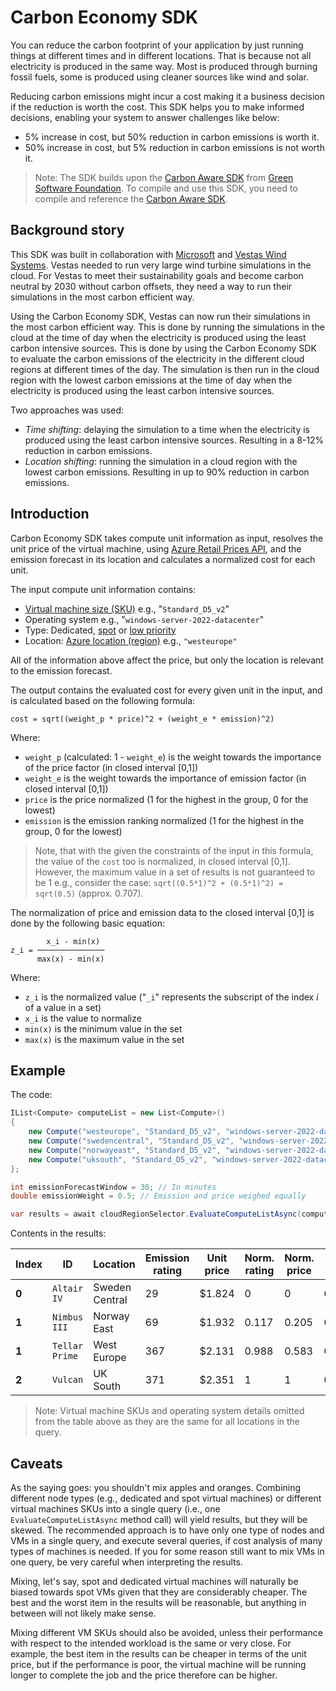 # Carbon Economy SDK

You can reduce the carbon footprint of your application by just running things at different times and in different locations. That is because not all electricity is produced in the same way. Most is produced through burning fossil fuels, some is produced using cleaner sources like wind and solar.

Reducing carbon emissions might incur a cost making it a business decision if the reduction is worth the cost. This SDK helps you to make informed decisions, enabling your system to answer challenges like below:

* 5% increase in cost, but 50% reduction in carbon emissions is worth it.
* 50% increase in cost, but 5% reduction in carbon emissions is not worth it.

> Note: The SDK builds upon the [Carbon Aware SDK](https://github.com/Green-Software-Foundation/carbon-aware-sdk) from [Green Software Foundation](https://greensoftware.foundation/). To compile and use this SDK, you need to compile and reference the [Carbon Aware SDK](https://github.com/Green-Software-Foundation/carbon-aware-sdk).

## Background story

This SDK was built in collaboration with [Microsoft](https://www.microsoft.com/) and [Vestas Wind Systems](https://www.vestas.com/). Vestas needed to run very large wind turbine simulations in the cloud. For Vestas to meet their sustainability goals and become carbon neutral by 2030 without carbon offsets, they need a way to run their simulations in the most carbon efficient way.

Using the Carbon Economy SDK, Vestas can now run their simulations in the most carbon efficient way. This is done by running the simulations in the cloud at the time of day when the electricity is produced using the least carbon intensive sources. This is done by using the Carbon Economy SDK to evaluate the carbon emissions of the electricity in the different cloud regions at different times of the day. The simulation is then run in the cloud region with the lowest carbon emissions at the time of day when the electricity is produced using the least carbon intensive sources.

Two approaches was used:

* *Time shifting*: delaying the simulation to a time when the electricity is produced using the least carbon intensive sources. Resulting in a 8-12% reduction in carbon emissions.
* *Location shifting*: running the simulation in a cloud region with the lowest carbon emissions. Resulting in up to 90% reduction in carbon emissions.

## Introduction

Carbon Economy SDK takes compute unit information as input, resolves the unit price of the virtual machine, using [Azure Retail Prices API](https://learn.microsoft.com/rest/api/cost-management/retail-prices/azure-retail-prices), and the emission forecast in its location and calculates a normalized cost for each unit.

The input compute unit information contains:

* [Virtual machine size (SKU)](https://learn.microsoft.com/azure/virtual-machines/sizes) e.g., "`Standard_D5_v2`"
* Operating system e.g., "`windows-server-2022-datacenter`"
* Type: Dedicated, [spot](https://learn.microsoft.com/azure/virtual-machines/spot-vms) or [low priority](https://azure.microsoft.com/blog/low-priority-scale-sets/)
* Location: [Azure location (region)](https://azure.microsoft.com/explore/global-infrastructure/geographies) e.g., `"westeurope"`

All of the information above affect the price, but only the location is relevant to the emission forecast.

The output contains the evaluated cost for every given unit in the input, and is calculated based on the following formula:

```plaintext
cost = sqrt((weight_p * price)^2 + (weight_e * emission)^2)
```

Where:

* `weight_p` (calculated: 1 - `weight_e`) is the weight towards the importance of the price factor (in closed interval [0,1])
* `weight_e` is the weight towards the importance of emission factor (in closed interval [0,1])
* `price` is the price normalized (1 for the highest in the group, 0 for the lowest)
* `emission` is the emission ranking normalized (1 for the highest in the group, 0 for the lowest)

> Note, that with the given the constraints of the input in this formula, the value of the `cost` too is normalized, in closed interval [0,1]. However, the maximum value in a set of results is not guaranteed to be 1 e.g., consider the case: `sqrt((0.5*1)^2 + (0.5*1)^2) = sqrt(0.5)` (approx. 0.707).

The normalization of price and emission data to the closed interval [0,1] is done by the following basic equation:

```plaintext
        x_i - min(x)
z_i = ───────────────
      max(x) - min(x)
```

Where:

* `z_i` is the normalized value ("`_i`" represents the subscript of the index *i* of a value in a set)
* `x_i` is the value to normalize
* `min(x)` is the minimum value in the set
* `max(x)` is the maximum value in the set

## Example

The code:

```csharp
IList<Compute> computeList = new List<Compute>()
{
    new Compute("westeurope", "Standard_D5_v2", "windows-server-2022-datacenter") { Id = "Tellar Prime" },
    new Compute("swedencentral", "Standard_D5_v2", "windows-server-2022-datacenter") { Id = "Altair IV" },
    new Compute("norwayeast", "Standard_D5_v2", "windows-server-2022-datacenter") { Id = "Nimbus III" },
    new Compute("uksouth", "Standard_D5_v2", "windows-server-2022-datacenter") { Id = "Vulcan" }
};

int emissionForecastWindow = 30; // In minutes
double emissionWeight = 0.5; // Emission and price weighed equally

var results = await cloudRegionSelector.EvaluateComputeListAsync(computeList, emissionForecastWindow, emissionWeight);
```

Contents in the results:

| Index | ID | Location | Emission rating | Unit price | Norm. rating | Norm. price | Cost |
| ----- | -- | -------- | --------------- | ---------- | ------------ | ----------- | ---- |
| **0** | `Altair IV` | Sweden Central | 29 | $1.824 | 0 | 0 | **0** |
| **1** | `Nimbus III` | Norway East | 69 | $1.932 | 0.117 | 0.205 | **0.118** |
| **1** | `Tellar Prime` | West Europe | 367 | $2.131 | 0.988 | 0.583 | **0.574** |
| **2** | `Vulcan` | UK South | 371 | $2.351 | 1 | 1 | **0.707** |

> Note: Virtual machine SKUs and operating system details omitted from the table above as they are the same for all locations in the query.

## Caveats

As the saying goes: you shouldn't mix apples and oranges. Combining different node types (e.g., dedicated and spot virtual machines) or different virtual machines SKUs into a single query (i.e., one `EvaluateComputeListAsync` method call) will yield results, but they will be skewed. The recommended approach is to have only one type of nodes and VMs in a single query, and execute several queries, if cost analysis of many types of machines is needed. If you for some reason still want to mix VMs in one query, be very careful when interpreting the results.

Mixing, let's say, spot and dedicated virtual machines will naturally be biased towards spot VMs given that they are considerably cheaper. The best and the worst item in the results will be reasonable, but anything in between will not likely make sense.

Mixing different VM SKUs should also be avoided, unless their performance with respect to the intended workload is the same or very close. For example, the best item in the results can be cheaper in terms of the unit price, but if the performance is poor, the virtual machine will be running longer to complete the job and the price therefore can be higher.
